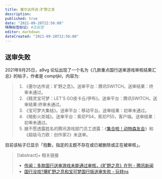 ```yaml
---
title: 塞尔达传说:旷野之息
description:
published: true
date: "2021-09-28T22:56:08"
特殊标签标记: #无标签
editor: markdown
dateCreated: "2021-09-28T22:56:08"
---
```


## 送审失败

2021年9月25日，a9vg 论坛出现了一个名为《几款重点国行送审游戏审核结果汇总》的帖子，作者是 comptjkl，内容为:

> 1. 《塞尔达传说：旷野之息》。送审平台：腾讯SWITCH。送审结果：终审未通过。  
> 2. 《精灵宝可梦：LET'S GO皮卡丘/伊布》。送审平台：腾讯SWITCH。送审结果:终审未通过。  
> 3. 《宝可梦大集结》。送审平台：移动平台。送审结果：初审未通过。  
> 4. 《暗影火炬城》。送审平台：索尼PS4，索尼PS5，客户端。送审结果：初审未通过。  
> 5. 据不愿透露姓名的腾讯游戏部门员工透露：《[集合啦！动物森友会](/game/集合啦_动物森友会.md)》和《超级马力欧：创作家2》未送审。

目前该帖子已显示「抱歉，指定的主题不存在或已被删除或正在被审核」。

<!--
https://bbs.a9vg.com/thread-8767911-1-1.html
-->

> [!abstract]+ 相关链接
> + [传闻：多款国行送审游戏未能通过审核，《旷野之息》在列 - 腾讯新闻](https://web.archive.org/web/20210928014321/https://new.qq.com/omn/20210926/20210926A06JW400.html)
> + [国行没戏?爆旷野之息和宝可梦国行版送审失败 - 玩转ns](https://web.archive.org/web/20210928014412/https://www.sohu.com/a/492225842_100141054)
